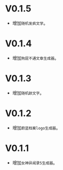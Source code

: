 # V0.1.5
- 增加`随机发疯文学`。

# V0.1.4
- 增加`狗屁不通文章生成器`。

# V0.1.3
- 增加`随机颜文字`。

# V0.1.2
- 增加`蔚蓝档案logo生成器`。

# V0.1.1
- 增加`女神异闻录5生成器`。